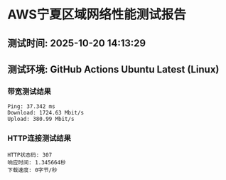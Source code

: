 # AWS宁夏区域网络性能测试报告
## 测试时间: 2025-10-20 14:13:29
## 测试环境: GitHub Actions Ubuntu Latest (Linux)

### 带宽测试结果
```
Ping: 37.342 ms
Download: 1724.63 Mbit/s
Upload: 380.99 Mbit/s
```

### HTTP连接测试结果
```
HTTP状态码: 307
响应时间: 1.345664秒
下载速度: 0字节/秒
```

